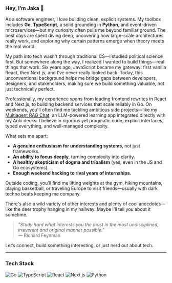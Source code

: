 ### Hey, I’m Jaka 👋

As a software engineer, I love building clean, explicit systems. My toolbox includes **Go**, **TypeScript**, a solid grounding in **Python**, and event-driven microservices—but my curiosity often pulls me beyond familiar ground. The best days are spent diving deep, uncovering how large-scale architectures really work, and exploring why certain patterns emerge when theory meets the real world.

My path into tech wasn't through traditional CS—I studied political science first. But somewhere along the way, I realized I wanted to build things—real things that work. Six years ago, JavaScript became my gateway: first vanilla React, then Next.js, and I’ve never really looked back. Today, this unconventional background helps me bridge gaps between developers, designers, and stakeholders, making sure we build something valuable, not just technically perfect.

Professionally, my experience spans from leading frontend rewrites in React and Next.js, to building backend services that scale reliably in Go. On weekends, you'll often find me tackling ambitious side projects—like my [Multiagent RAG Chat](https://github.com/jaka-k/multiagent-rag-system), an LLM-powered learning app integrated directly with my Anki decks. I believe in rigorous yet pragmatic code, explicit interfaces, typed everything, and well-managed complexity.

What sets me apart:
- **A genuine enthusiasm for understanding systems**, not just frameworks.
- **An ability to focus deeply**, turning complexity into clarity.
- **A healthy skepticism of dogma and tribalism** (yes, even in the JS and Go ecosystems).
- **Enough weekend hacking to rival years of internships**.

Outside coding, you’ll find me lifting weights at the gym, hiking mountains, playing basketball, or traveling Europe to visit friends—usually with dark techno beats keeping me company.

There's also a wild variety of other interests and plenty of cool anecdotes—like the deer trophy hanging in my hallway. Maybe I’ll tell you about it sometime.

> *"Study hard what interests you the most in the most undisciplined, irreverent and original manner possible."*  
> — Richard Feynman

Let’s connect, build something interesting, or just nerd out about tech.

---

### Tech Stack

![Go](https://img.shields.io/badge/-Go-00ADD8?logo=go&logoColor=white&style=flat-square)
![TypeScript](https://img.shields.io/badge/-TypeScript-3178C6?logo=typescript&logoColor=white&style=flat-square)
![React](https://img.shields.io/badge/-React-61DAFB?logo=react&logoColor=black&style=flat-square)
![Next.js](https://img.shields.io/badge/-Next.js-000000?logo=nextdotjs&logoColor=white&style=flat-square)
![Python](https://img.shields.io/badge/-Python-3776AB?logo=python&logoColor=white&style=flat-square)
